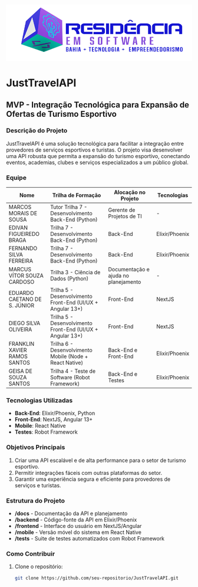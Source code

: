 
![Logo](assets/logo.png)

# JustTravelAPI

## MVP - Integração Tecnológica para Expansão de Ofertas de Turismo Esportivo

### Descrição do Projeto

JustTravelAPI é uma solução tecnológica para facilitar a integração entre provedores de serviços esportivos e turistas. O projeto visa desenvolver uma API robusta que permita a expansão do turismo esportivo, conectando eventos, academias, clubes e serviços especializados a um público global.

### Equipe

| Nome                         | Trilha de Formação                                         | Alocação no Projeto                  | Tecnologias    |
| ---------------------------- | ---------------------------------------------------------- | ------------------------------------ | -------------- |
| MARCOS MORAIS DE SOUSA       | Tutor Trilha 7 - Desenvolvimento Back-End (Python)         | Gerente de Projetos de TI            | -              |
| EDIVAN FIGUEIREDO BRAGA      | Trilha 7 - Desenvolvimento Back-End (Python)               | Back-End                             | Elixir/Phoenix |
| FERNANDO SILVA FERREIRA      | Trilha 7 - Desenvolvimento Back-End (Python)               | Back-End                             | Elixir/Phoenix |
| MARCUS VÍTOR SOUZA CARDOSO   | Trilha 3 - Ciência de Dados (Python)                       | Documentação e ajuda no planejamento | -              |
| EDUARDO CAETANO DE S. JÚNIOR | Trilha 5 - Desenvolvimento Front-End (UI/UX + Angular 13+) | Front-End                            | NextJS         |
| DIEGO SILVA OLIVEIRA         | Trilha 5 - Desenvolvimento Front-End (UI/UX + Angular 13+) | Front-End                            | NextJS         |
| FRANKLIN XAVIER RAMOS SANTOS | Trilha 6 - Desenvolvimento Mobile (Node + React Native)    | Back-End e Front-End                 | Elixir/Phoenix |
| GEISA DE SOUZA SANTOS        | Trilha 4 - Teste de Software (Robot Framework)             | Back-End e Testes                    | Elixir/Phoenix |


### Tecnologias Utilizadas

- **Back-End**: Elixir/Phoenix, Python
- **Front-End**: NextJS, Angular 13+
- **Mobile**: React Native
- **Testes**: Robot Framework

### Objetivos Principais

1. Criar uma API escalável e de alta performance para o setor de turismo esportivo.
2. Permitir integrações fáceis com outras plataformas do setor.
3. Garantir uma experiência segura e eficiente para provedores de serviços e turistas.

### Estrutura do Projeto

- **/docs** - Documentação da API e planejamento
- **/backend** - Código-fonte da API em Elixir/Phoenix
- **/frontend** - Interface do usuário em NextJS/Angular
- **/mobile** - Versão móvel do sistema em React Native
- **/tests** - Suite de testes automatizados com Robot Framework

### Como Contribuir

1. Clone o repositório:  
   ```sh
   git clone https://github.com/seu-repositorio/JustTravelAPI.git
